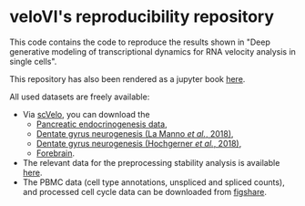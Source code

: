 # veloVI's reproducibility repository

This code contains the code to reproduce the results shown in "Deep generative modeling of transcriptional dynamics for RNA velocity analysis in single cells".

This repository has also been rendered as a jupyter book [here](https://yoseflab.github.io/velovi_reproducibility/intro.html).

All used datasets are freely available:
* Via [scVelo](https://scvelo.readthedocs.io/), you can download the
    * [Pancreatic endocrinogenesis data](https://scvelo.readthedocs.io/scvelo.datasets.pancreas/#scvelo.datasets.pancreas),
    * [Dentate gyrus neurogenesis (La Manno *et al.*, 2018)](https://scvelo.readthedocs.io/scvelo.datasets.dentategyrus_lamanno/#scvelo.datasets.dentategyrus_lamanno),
    * [Dentate gyrus neurogenesis (Hochgerner *et al.*, 2018)](https://scvelo.readthedocs.io/scvelo.datasets.dentategyrus/#scvelo.datasets.dentategyrus),
    * [Forebrain](https://scvelo.readthedocs.io/scvelo.datasets.forebrain/#scvelo.datasets.forebrain).
* The relevant data for the preprocessing stability analysis is available [here](https://www.fmi.ch/groups/gbioinfo/RNAVeloQuant/RNAVeloQuant.html).
* The PBMC data (cell type annotations, unspliced and spliced counts), and processed cell cycle data can be downloaded from [figshare](https://figshare.com/projects/veloVI_datasets/145476).
